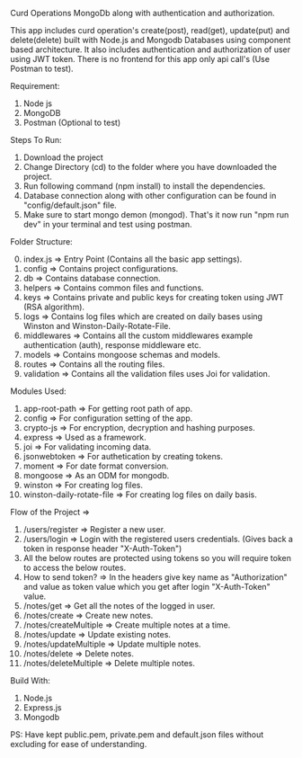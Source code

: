 Curd Operations MongoDb along with authentication and authorization.

This app includes curd operation's create(post), read(get), update(put) and delete(delete) built with Node.js and Mongodb Databases using component based architecture. 
It also includes authentication and authorization of user using JWT token.
There is no frontend for this app only api call's (Use Postman to test).

Requirement:

  1. Node js
  2. MongoDB
  3. Postman (Optional to test)

Steps To Run:

  1. Download the project
  2. Change Directory (cd) to the folder where you have downloaded the project.
  3. Run following command (npm install) to install the dependencies.
  4. Database connection along with other configuration can be found in "config/default.json" file.
  5. Make sure to start mongo demon (mongod). That's it now run "npm run dev" in your terminal and test using postman.

Folder Structure: 

  0. index.js => Entry Point (Contains all the basic app settings).
  1. config => Contains project configurations.
  2. db => Contains database connection.
  3. helpers => Contains common files and functions.
  4. keys => Contains private and public keys for creating token using JWT (RSA algorithm).
  5. logs => Contains log files which are created on daily bases using Winston and Winston-Daily-Rotate-File.
  6. middlewares => Contains all the custom middlewares example authentication (auth), response middleware etc.
  7. models => Contains mongoose schemas and models.
  8. routes => Contains all the routing files.
  9. validation => Contains all the validation files uses Joi for validation.

Modules Used:
  
  1. app-root-path => For getting root path of app.
  2. config => For configuration setting of the app.
  3. crypto-js => For encryption, decryption and hashing purposes.
  4. express => Used as a framework.
  5. joi => For validating incoming data.
  6. jsonwebtoken => For authetication by creating tokens.
  7. moment => For date format conversion.
  8. mongoose => As an ODM for mongodb.
  9. winston => For creating log files.
  10. winston-daily-rotate-file => For creating log files on daily basis.

Flow of the Project => 

  1. /users/register => Register a new user.
  2. /users/login => Login with the registered users credentials. (Gives back a token in response header "X-Auth-Token")
  3. All the below routes are protected using tokens so you will require token to access the below routes.
  4. How to send token? => In the headers give key name as "Authorization" and value as token value which you get after login "X-Auth-Token" value.
  5. /notes/get => Get all the notes of the logged in user.
  6. /notes/create => Create new notes.
  7. /notes/createMultiple => Create multiple notes at a time.
  8. /notes/update => Update existing notes.
  9. /notes/updateMultiple => Update multiple notes.
  10. /notes/delete => Delete notes.
  11. /notes/deleteMultiple => Delete multiple notes.
  
Build With:

  1. Node.js
  2. Express.js
  3. Mongodb

PS: Have kept public.pem, private.pem and default.json files without excluding for ease of understanding.
